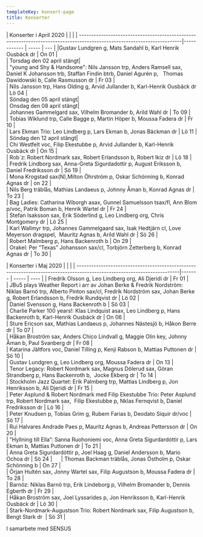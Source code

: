 ```yaml
---
templateKey: konsert-page
title: Konserter
---
```

| Konserter i April 2020                                                                                                                                                                                                                                         |       |     |
| ------------------------------------------------------------------------------------------------------------------------|------------ | ----- | --- |
                                                                                                                                                                           |Gustav Lundgren g, Mats Sandahl b, Karl Henrik Ousbäck dr                                                                                                                                                                                                      | On 01 |     
| Torsdag den 02 april stängt|                                                                                                                                                                                                                                    
| "young and Shy & Handsome": Nils Jansson trp, Anders Ramsell sax, Daniel K Johansson trb, Staffan Findin btrb, Daniel Agurén p,   Thomas Dawidowski b, Calle Rasmusson dr                                                                                      | Fr 03 |     
| Nils Jansson trp, Hans Olding g, Arvid Jullander b, Karl-Henrik Ousbäck dr                                                                                                                                                                                     | Lö 04 |     
| Söndag den 05 april stängt|                                                                                                                                                                                                                                          
| Onsdag den 08 april stängt|                                                                                                                                                                                                                                     
| Johannes Gammelgard sax, Vilhelm Bromander b, Arild Wahl dr                                                                                                                                                                                                           | To 09 |     
| Tobias Wiklund trp, Calle Bagge p, Martin Höper b, Moussa Fadera dr                                                                                                                                                                                                       | Fr 10 |     
| Lars Ekman Trio: Leo Lindberg p, Lars Ekman b, Jonas Bäckman dr                                                                                                                                                                                              | Lö 11 | 
| Söndag den 12 april stängt|    
                                                                                                                                                  | Chi Westfelt voc, Filip Ekestubbe p, Arvid Jullander b, Karl-Henrik Ousbäck dr                                                                                                                                                                                 | On 15 |     
| Rob´z: Robert Nordmark sax, Robert Erlandsson b, Robert Ikiz dr                                                                                                                                                                                                | Lö 18 |     
| Fredrik Lindborg sax, Anna-Greta Sigurdadottir p, August Eriksson b, Daniel Fredriksson dr                                                                                                                                                                     | Sö 19 |     
| Mona Krogstad sax(N),Milton Öhrström p, Oskar Schönning b, Konrad Agnas dr                                                                                                                                                                                     | on 22 |     
| Nils Berg träblås, Mathias Landaeus p, Johnny Åman b, Konrad Agnas dr                                                                                                                                                                                          | To 23 |     
| Bag Ladies: Catharina Wiborgh asax, Gunnel Samuelsson tsax/fl, Ann Blom p/voc, Patrik Boman b, Henrik Wartel dr                                                                                                                                                | Fr 24 |     
| Stefan Isaksson sax, Erik Söderlind g, Leo Lindberg org, Chris Montgomery dr                                                                                                                                                                                   | Lö 25 |     
| Karl Wallmyr trp, Johannes Gammelgaard sax, Isak Hedtjärn cl, Love Meyerson dragspel,  Mauritz Agnas b, Arild Wahl dr                                                                                                                                          | Sö 26 |     
| Robert Malmberg p, Hans Backenroth b                                                                                                                                                                                                                           | On 29 |     
| Orakel: Per ”Texas” Johansson sax/cl, Torbjörn Zetterberg b, Konrad Agnas dr                                                                                                                                                                                   | To 30 |     

| Konserter i Maj 2020                                                                                                                                                                         |       |      |
| ------------------------------------------------------------------------------------------------------------------------|------- | ----- | ---- |
| Fredrik Olsson g, Leo Lindberg org, Ali Djeridi dr                                                                                                                                           | Fr 01 |      
| JBu5 plays Weather Report i arr av Johan Berke & Fredrik Nordström: Niklas Barnö trp, Alberto Pinton sax/cl, Fredrik Nordström sax, Johan Berke g, Robert Erlandsson b, Fredrik Rundqvist dr | Lö 02 |      
| Daniel Svensson g, Hans Backenroth b                                                                                                                                                         | Sö 03 |      
| Charlie Parker 100 years!: Klas Lindquist asax, Leo Lindberg p, Hans Backenroth b, Karl-Henrik Ousbäck dr                                                                                    | On 06 |      
| Sture Ericson sax, Mathias Landaeus p, Johannes Nästesjö b, Håkon Berre dr                                                                                                                   | To 07 |      
| Håkan Broström sax, Anders Chico Lindvall g, Maggie Olin key, Johnny Åman b, Paul Svanberg dr                                                                                                | Fr 08 |      
| Katarina Jältfors  voc, Daniel Tilling p, Kenji Rabson b, Mattias Puttonen dr                                                                                                                | Sö 10 |      
| Gustav Lundgren g, Leo Lindberg org, Moussa Fadera dr                                                                                                                                        | On 13 |      
| Tenor Legacy: Robert Nordmark sax, Magnus Dölerud sax, Göran Strandberg p,  Hans Backenroth b,  Jocke Ekberg dr                                                                              | To 14 |      
| Stockholm Jazz Quartet: Erik Palmberg trp, Mattias Lindberg p, Jon Henriksson b, Ali Djeridi dr                                                                                              | Fr 15 |      
| Peter Asplund & Robert Nordmark med Filip Ekestubbe Trio: Peter Asplund trp, Robert Nordmark sax,  Filip Ekestubbe p, Nklas Fernqvist b, Daniel Fredriksson dr                               | Lö 16 |      
| Peter Knudsen p, Tobias Grim g, Rubem Farias b, Deodato Siquir dr/voc                                                                                                                        | Sö 17 |      
| Rui Halvares Andrade Paes p, Mauritz Agnas b, Andreas Pettersson dr                                                                                                                          | On 20 |      
| ”Hyllning till Ella”: Sanna Ruohoniemi voc, Anna Greta Sigurdardóttir p, Lars Ekman b, Mattias Puttonen dr                                                                                   | To 21 |      
| Anna Greta Sigurdardóttir p, Joel Haag g, Daniel Andersson b, Mario Ochoa dr                                                                                                                 | Sö 24 |  	   
| Thomas Backman träblås, Jonas Östholm p, Oskar Schönning b                                                                                                                                   | On 27 |      
| Örjan Hultén sax, Jonny Wartel sax, Filip Augustson b, Moussa Fadera dr                                                                                                                      | To 28 |      
| Barnöz: Niklas Barnö trp, Erik Lindeborg p, Vilhelm Bromander b, Dennis Egberth dr                                                                                                           | Fr 29 |      
| Håkan Broström sax, Joel Lyssarides p, Jon Henriksson b, Karl-Henrik Ousbäck dr                                                                                                              | Lö 30 |      
| Stark-Nordmark-Augustson Trio: Robert Nordmark sax, Filip Augustson b, Bengt Stark dr                                                                                                        | Sö 31 |      

I samarbete med SENSUS
